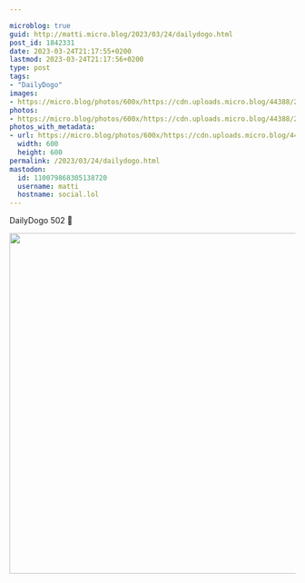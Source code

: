 ```yaml
---

microblog: true
guid: http://matti.micro.blog/2023/03/24/dailydogo.html
post_id: 1842331
date: 2023-03-24T21:17:55+0200
lastmod: 2023-03-24T21:17:56+0200
type: post
tags:
- "DailyDogo"
images:
- https://micro.blog/photos/600x/https://cdn.uploads.micro.blog/44388/2023/5d1a73af71.jpg
photos:
- https://micro.blog/photos/600x/https://cdn.uploads.micro.blog/44388/2023/5d1a73af71.jpg
photos_with_metadata:
- url: https://micro.blog/photos/600x/https://cdn.uploads.micro.blog/44388/2023/5d1a73af71.jpg
  width: 600
  height: 600
permalink: /2023/03/24/dailydogo.html
mastodon:
  id: 110079868305138720
  username: matti
  hostname: social.lol
---
```

DailyDogo 502 🐶

<img src="/media/uploads/2023/5d1a73af71.jpg" width="600" height="600" alt="" />

